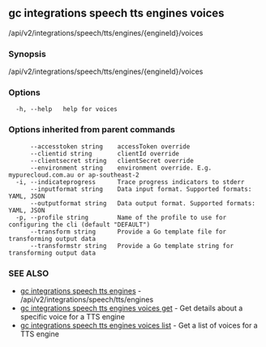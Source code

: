 ## gc integrations speech tts engines voices

/api/v2/integrations/speech/tts/engines/{engineId}/voices

### Synopsis

/api/v2/integrations/speech/tts/engines/{engineId}/voices

### Options

```
  -h, --help   help for voices
```

### Options inherited from parent commands

```
      --accesstoken string    accessToken override
      --clientid string       clientId override
      --clientsecret string   clientSecret override
      --environment string    environment override. E.g. mypurecloud.com.au or ap-southeast-2
  -i, --indicateprogress      Trace progress indicators to stderr
      --inputformat string    Data input format. Supported formats: YAML, JSON
      --outputformat string   Data output format. Supported formats: YAML, JSON
  -p, --profile string        Name of the profile to use for configuring the cli (default "DEFAULT")
      --transform string      Provide a Go template file for transforming output data
      --transformstr string   Provide a Go template string for transforming output data
```

### SEE ALSO

* [gc integrations speech tts engines](gc_integrations_speech_tts_engines.html)	 - /api/v2/integrations/speech/tts/engines
* [gc integrations speech tts engines voices get](gc_integrations_speech_tts_engines_voices_get.html)	 - Get details about a specific voice for a TTS engine
* [gc integrations speech tts engines voices list](gc_integrations_speech_tts_engines_voices_list.html)	 - Get a list of voices for a TTS engine


